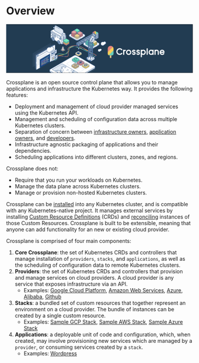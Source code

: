 # Overview

![Crossplane](media/banner.png)

Crossplane is an open source control plane that allows you to manage
applications and infrastructure the Kubernetes way. It provides the following
features:

- Deployment and management of cloud provider managed services using the
  Kubernetes API.
- Management and scheduling of configuration data across multiple Kubernetes
  clusters.
- Separation of concern between [infrastructure owners], [application owners],
  and [developers].
- Infrastructure agnostic packaging of applications and their dependencies.
- Scheduling applications into different clusters, zones, and regions.

Crossplane does not:

- Require that you run your workloads on Kubernetes.
- Manage the data plane across Kubernetes clusters.
- Manage or provision non-hosted Kubernetes clusters.

Crossplane can be [installed] into any Kubernetes cluster, and is compatible
with any Kubernetes-native project. It manages external services by installing
[Custom Resource Definitions] (CRDs) and [reconciling] instances of those Custom
Resources. Crossplane is built to be extensible, meaning that anyone can add
functionality for an new or existing cloud provider.

Crossplane is comprised of four main components:

1. **Core Crossplane**: the set of Kubernetes CRDs and controllers that manage
   installation of `providers`, `stacks`, and `applications`, as well as the
   scheduling of configuration data to remote Kubernetes clusters.
2. **Providers**: the set of Kubernetes CRDs and controllers that provision and
   manage services on cloud providers. A cloud provider is any service that
   exposes infrastructure via an API.
    - Examples: [Google Cloud Platform], [Amazon Web Services], [Azure],
      [Alibaba], [Github]
3. **Stacks**: a bundled set of custom resources that together represent an
   environment on a cloud provider. The bundle of instances can be created by a
   single custom resource.
   - Examples: [Sample GCP Stack], [Sample AWS Stack], [Sample Azure Stack]
4. **Applications**: a deployable unit of code and configuration, which, when
   created, may involve provisioning new services which are managed by a
   `provider`, or consuming services created by a `stack`.
    - Examples: [Wordpress]

<!-- Named Links -->

[infrastructure owners]: infra_operators/overview.md
[application owners]: app_operators/overview.md
[developers]: developers/overview.md
[installed]: install.md
[Custom Resource Definitions]: https://kubernetes.io/docs/concepts/extend-kubernetes/api-extension/custom-resources/
[reconciling]: https://kubernetes.io/docs/concepts/architecture/controller/
[Google Cloud Platform]: https://github.com/crossplane/provider-gcp
[Amazon Web Services]: https://github.com/crossplane/provider-aws
[Azure]: https://github.com/crossplane/provider-azure
[Alibaba]: https://github.com/crossplane/provider-alibaba
[Github]: https://github.com/crossplane/provider-github
[Sample GCP Stack]: https://github.com/crossplane/stack-gcp-sample
[Sample AWS Stack]: https://github.com/crossplane/stack-aws-sample
[Sample Azure Stack]: https://github.com/crossplane/stack-azure-sample
[Wordpress]: https://github.com/crossplane/app-wordpress

